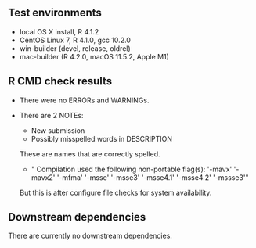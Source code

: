 ## Test environments
* local OS X install, R 4.1.2
* CentOS Linux 7, R 4.1.0, gcc 10.2.0
* win-builder (devel, release, oldrel)
* mac-builder (R 4.2.0, macOS 11.5.2, Apple M1)

## R CMD check results
* There were no ERRORs and WARNINGs.
* There are 2 NOTEs:
  - New submission
  - Possibly misspelled words in DESCRIPTION
  
  These are names that are correctly spelled.
  - "  Compilation used the following non-portable flag(s):
    '-mavx' '-mavx2' '-mfma' '-msse' '-msse3' '-msse4.1' '-msse4.2'
    '-mssse3'"

  But this is after configure file checks for system availability.

## Downstream dependencies
There are currently no downstream dependencies.